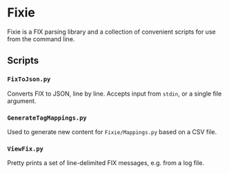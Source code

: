 
# Fixie
Fixie is a FIX parsing library and a collection of convenient scripts for use
from the command line.

## Scripts

### `FixToJson.py`
Converts FIX to JSON, line by line. Accepts input from `stdin`, or a single file argument.

### `GenerateTagMappings.py`
Used to generate new content for `Fixie/Mappings.py` based on a CSV file.

### `ViewFix.py`
Pretty prints a set of line-delimited FIX messages, e.g. from a log file.
